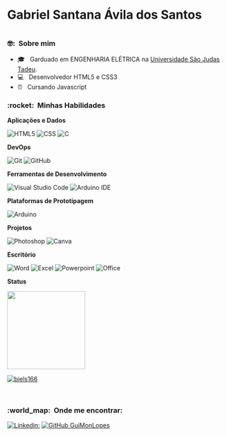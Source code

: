 <h1>Gabriel Santana Ávila dos Santos<h1>

<h3> 🤓: &nbsp;Sobre mim </h3>

- 🎓 &nbsp; Garduado em ENGENHARIA ELÉTRICA na <a href="https://www.usjt.br/">Universidade São Judas Tadeu</a>.
- :computer: &nbsp; Desenvolvedor HTML5 e CSS3
- :alarm_clock: &nbsp; Cursando Javascript

<h3> :rocket: &nbsp;Minhas Habilidades</h3>

**Aplicações e Dados**

  ![HTML5](https://img.shields.io/badge/HTML5-E34F26?style=for-the-badge&logo=html5&logoColor=white)
  ![CSS](https://img.shields.io/badge/CSS3-1572B6?style=for-the-badge&logo=css3&logoColor=white)
  ![C](https://img.shields.io/badge/C-00599C?style=for-the-badge&logo=c&logoColor=white)
 
**DevOps**

  ![Git](https://img.shields.io/badge/Git-F05032?style=for-the-badge&logo=git&logoColor=white)
  ![GitHub](https://img.shields.io/badge/GitHub-100000?style=for-the-badge&logo=github&logoColor=white)

**Ferramentas de Desenvolvimento**

  ![Visual Studio Code](https://img.shields.io/badge/Visual_Studio_Code-0078D4?style=for-the-badge&logo=visual%20studio%20code&logoColor=white)
  ![Arduino IDE](https://img.shields.io/badge/Arduino_IDE-00979D?style=for-the-badge&logo=arduino&logoColor=white)

**Plataformas de Prototipagem**

  ![Arduino](https://img.shields.io/badge/Arduino-00979D?style=for-the-badge&logo=Arduino&logoColor=white)

**Projetos**

  ![Photoshop](https://img.shields.io/badge/Adobe%20Photoshop-31A8FF?style=for-the-badge&logo=Adobe%20Photoshop&logoColor=black)
  ![Canva](https://img.shields.io/badge/Canva-%2300C4CC.svg?&style=for-the-badge&logo=Canva&logoColor=white)

**Escritório**

  ![Word](https://img.shields.io/badge/Microsoft_Word-2B579A?style=for-the-badge&logo=microsoft-word&logoColor=white)
  ![Excel](https://img.shields.io/badge/Microsoft_Excel-217346?style=for-the-badge&logo=microsoft-excel&logoColor=white)
  ![Powerpoint](https://img.shields.io/badge/Microsoft_PowerPoint-B7472A?style=for-the-badge&logo=microsoft-powerpoint&logoColor=white)
  ![Office](https://img.shields.io/badge/Microsoft_Office-D83B01?style=for-the-badge&logo=microsoft-office&logoColor=white)

**Status**
<br/>

<a href="https://github.com/biels166">
  <img height="180em" src="https://github-readme-stats.vercel.app/api?username=biels166&theme=midnight-purple&show_icons=true" />
</a>

[![biels166](https://github-readme-stats.vercel.app/api/top-langs/?username=biels166&hide=html&layout=compact&theme=midnight-purple)](https://github.com/biels166)

<br/>


<h3> :world_map: &nbsp;Onde me encontrar: </h3> 

[![Linkedin:](https://img.shields.io/badge/-GABRIEL-blue?style=flat-square&logo=Linkedin&logoColor=white&link=https://www.linkedin.com/in/bielsantos/)](https://www.linkedin.com/in/bielsantos/)
[![GitHub GuiMonLopes]( https://img.shields.io/github/followers/biels166?label=follow&style=social)](https://github.com/biels166)

 
